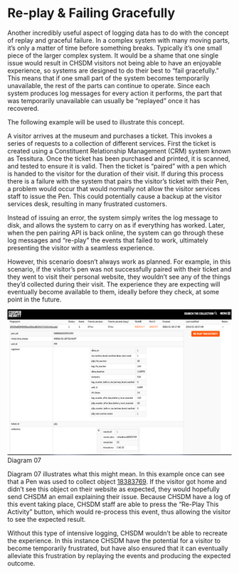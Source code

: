 # Re-play & Failing Gracefully

Another incredibly useful aspect of logging data has to do with the concept of replay and graceful failure. In a complex system with many moving parts, it’s only a matter of time before something breaks. Typically it’s one small piece of the larger complex system. It would be a shame that one single issue would result in CHSDM visitors not being able to have an enjoyable experience, so systems are designed to do their best to “fail gracefully.” This means that if one small part of the system becomes temporarily unavailable, the rest of the parts can continue to operate. Since each system produces log messages for every action it performs, the part that was temporarily unavailable can usually be “replayed” once it has recovered.

The following example will be used to illustrate this concept. 

A visitor arrives at the museum and purchases a ticket. This invokes a series of requests to a collection of different services. First the ticket is created using a Constituent Relationship Management (CRM) system known as Tessitura.  Once the ticket has been purchased and printed, it is scanned, and tested to ensure it is valid. Then the ticket is “paired” with a pen which is handed to the visitor for the duration of their visit. If during this process there is a failure with the system that pairs the visitor’s ticket with their Pen, a problem would occur that would normally not allow the visitor services staff to issue the Pen. This could potentially cause a backup at the visitor services desk, resulting in many frustrated customers.

Instead of issuing an error, the system simply writes the log message to disk, and allows the system to carry on as if everything has worked. Later, when the pen pairing API is back online, the system can go through these log messages and “re-play” the events that failed to work, ultimately presenting the visitor with a seamless experience.

However, this scenario doesn’t always work as planned. For example, in this scenario, if the visitor’s pen was not successfully paired with their ticket and they went to visit their personal website, they wouldn’t see any of the things they’d collected during their visit. The experience they are expecting will eventually become available to them, ideally before they check, at some point in the future.

![Diagram 07](images/diagram-07.png)
Diagram 07

Diagram 07 illustrates what this might mean. In this example once can see that a Pen was used to collect object [18383769](http://collection.cooperhewitt.org/objects/18383769). If the visitor got home and didn’t see this object on their website as expected, they would hopefully send CHSDM an email explaining their issue. Because CHSDM have a log of this event taking place, CHSDM staff are able to press the “Re-Play This Activity” button, which would re-process this event, thus allowing the visitor to see the expected result.

Without this type of intensive logging, CHSDM wouldn’t be able to recreate the experience. In this instance CHSDM have the potential for a visitor to become temporarily frustrated, but have also ensured that it can eventually alleviate this frustration by replaying the events and producing the expected outcome.